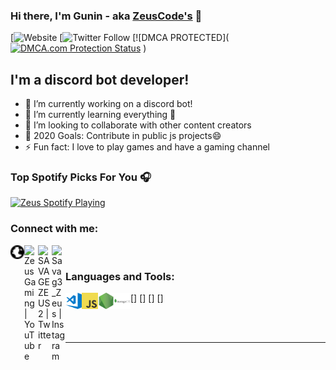 ### Hi there, I'm Gunin - aka [ZeusCode's][website] 👋

[![Website](https://img.shields.io/website?down_color=red&down_message=OFFLINE&up_color=green&up_message=ONLINE&url=https%3A%2F%2Flynxbotgrup.glitch.me)
[![Twitter Follow](https://img.shields.io/twitter/follow/SAVAGEZEUS2?style=social)
[![DMCA PROTECTED](<a href="//www.dmca.com/Protection/Status.aspx?ID=4e2885a6-74ea-428c-a8b2-f2ca0f587aea" title="DMCA.com Protection Status" class="dmca-badge"> <img src ="https://images.dmca.com/Badges/dmca_protected_sml_120l.png?ID=4e2885a6-74ea-428c-a8b2-f2ca0f587aea"  alt="DMCA.com Protection Status" /></a>  <script src="https://images.dmca.com/Badges/DMCABadgeHelper.min.js"> </script>)

## I'm a discord bot developer!

- 🔭 I’m currently working on a discord bot!
- 🌱 I’m currently learning everything 🤣
- 👯 I’m looking to collaborate with other content creators
- 🥅 2020 Goals: Contribute in public js projects😄
- ⚡ Fun fact: I love to play games and have a gaming channel 

### Top Spotify Picks For You 🎧
[<img src="https://now-playing-codestackr.vercel.app/api/spotify-playing" alt="Zeus Spotify Playing" width="350" />](https://open.spotify.com/user/m6u1n5zdrgkpbs7n2p2460980)

### Connect with me:

[<img align="left" alt="lynxbotgrup.glitch.me" width="22px" src="https://raw.githubusercontent.com/iconic/open-iconic/master/svg/globe.svg" />][website]
[<img align="left" alt="ZeusGaming | YouTube" width="22px" src="https://cdn.jsdelivr.net/npm/simple-icons@v3/icons/youtube.svg" />][youtube]
[<img align="left" alt="SAVAGEZEUS2 | Twitter" width="22px" src="https://cdn.jsdelivr.net/npm/simple-icons@v3/icons/twitter.svg" />][twitter]
[<img align="left" alt="Savag3_Zeus | Instagram" width="22px" src="https://cdn.jsdelivr.net/npm/simple-icons@v3/icons/instagram.svg" />][instagram]

<br />

### Languages and Tools:

[<img align="left" alt="Visual Studio Code" width="26px" src="https://raw.githubusercontent.com/github/explore/80688e429a7d4ef2fca1e82350fe8e3517d3494d/topics/visual-studio-code/visual-studio-code.png" />]
[<img align="left" alt="JavaScript" width="26px" src="https://raw.githubusercontent.com/github/explore/80688e429a7d4ef2fca1e82350fe8e3517d3494d/topics/javascript/javascript.png" />]
[<img align="left" alt="Node.js" width="26px" src="https://raw.githubusercontent.com/github/explore/80688e429a7d4ef2fca1e82350fe8e3517d3494d/topics/nodejs/nodejs.png" />]
[<img align="left" alt="MongoDB" width="26px" src="https://raw.githubusercontent.com/github/explore/80688e429a7d4ef2fca1e82350fe8e3517d3494d/topics/mongodb/mongodb.png" />]



<br />
<br />

---



</details>

[website]: https://lynxbotgrup.glitch.me
[twitter]: https://twitter.com/SAVAGEZEUS2
[instagram]: https://instagram.com/Savag3_Zeus
[youtube]: https://www.youtube.com/channel/UCVeOF2t-QmqKcp5V8nJQ3bA
